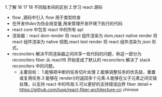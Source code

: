 1.了解 16 17 18 不同版本间的区别 2.学习 react 源码

- flow ,源码中引入 flow 用于类型检查
- 在开发中*dev*为伪全局变量,用来管理开发环境下执行的代码
- react core 中包含 react 中的所有 api
- 渲染器：react dom render 将 react 组件渲染为 dom,react native render 将 react 组件渲染为 native 视图,react test render 将 react 组件渲染为 json 形式。
- reconcilers 解决不同渲染器之间共享一些代码的问题，称这一部分为 reconcilers
  fiber 从 react16 开始变成了默认的 reconcilers 解决了 stack reconcilers 中的问题。
  - 主要目标： 1.能够把中断的任务切片处理 2.能够调整任务的优先级，重置或复用任务.3 能够在 render()时返回多个元素.4.能够在父子元素之间交错处理，以支持 react 中的布局.5.可以更好的支持错误边界
    fiber detail-> https://github.com/luxp/react-fiber-architecture-cn chinese

